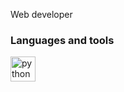 Web developer

### Languages and tools
<img src="[https://cdn.jsdelivr.net/gh/devicons/devicon/javascript/javascript-original.svg](https://cdn.jsdelivr.net/gh/devicons/devicon@v2.15.1/devicon.min.css)" title="python" width="40" height="40"/>&nbsp;

<!--
**ZeroCreator/ZeroCreator** is a ✨ _special_ ✨ repository because its `README.md` (this file) appears on your GitHub profile.

Here are some ideas to get you started:

- 🔭 I’m currently working on ...
- 🌱 I’m currently learning ...
- 👯 I’m looking to collaborate on ...
- 🤔 I’m looking for help with ...
- 💬 Ask me about ...
- 📫 How to reach me: ...
- 😄 Pronouns: ...
- ⚡ Fun fact: ...
-->
